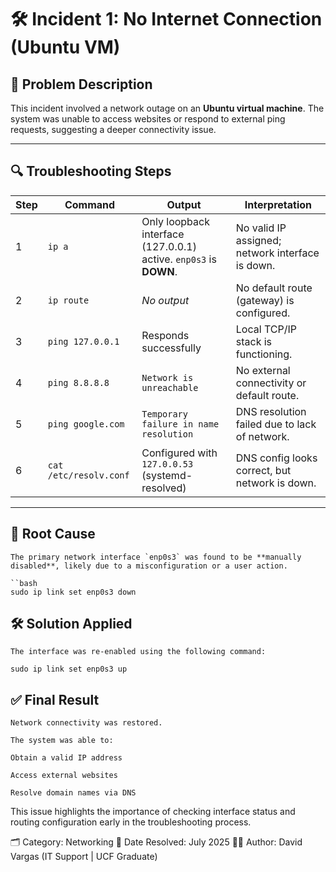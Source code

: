 # 🛠️ Incident 1: No Internet Connection (Ubuntu VM)

## 🧾 Problem Description

This incident involved a network outage on an **Ubuntu virtual machine**. The system was unable to access websites or respond to external ping requests, suggesting a deeper connectivity issue.

---

## 🔍 Troubleshooting Steps

| Step | Command              | Output                                                                 | Interpretation                                 |
|------|----------------------|------------------------------------------------------------------------|------------------------------------------------|
| 1    | `ip a`               | Only loopback interface (127.0.0.1) active. `enp0s3` is **DOWN**.      | No valid IP assigned; network interface is down. |
| 2    | `ip route`           | *No output*                                                            | No default route (gateway) is configured.     |
| 3    | `ping 127.0.0.1`     | Responds successfully                                                  | Local TCP/IP stack is functioning.            |
| 4    | `ping 8.8.8.8`       | `Network is unreachable`                                               | No external connectivity or default route.    |
| 5    | `ping google.com`    | `Temporary failure in name resolution`                                | DNS resolution failed due to lack of network. |
| 6    | `cat /etc/resolv.conf` | Configured with `127.0.0.53` (systemd-resolved)                      | DNS config looks correct, but network is down.|

---

## 🧩 Root Cause

    The primary network interface `enp0s3` was found to be **manually disabled**, likely due to a misconfiguration or a user action.

    ``bash
    sudo ip link set enp0s3 down

## 🛠️ Solution Applied

    The interface was re-enabled using the following command:

    sudo ip link set enp0s3 up


## ✅ Final Result

    Network connectivity was restored.

    The system was able to:
 
    Obtain a valid IP address

    Access external websites

    Resolve domain names via DNS

This issue highlights the importance of checking interface status and routing configuration early in the troubleshooting process.

🗂️ Category: Networking
📅 Date Resolved: July 2025
👨‍💻 Author: David Vargas (IT Support | UCF Graduate)

